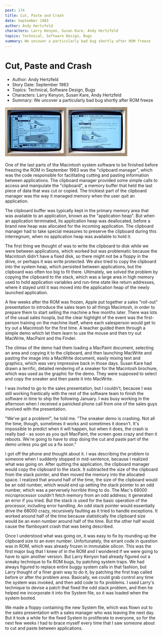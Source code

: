```yaml
---
post: 174
title: Cut, Paste and Crash
date: September 1983
author: Andy Hertzfeld
characters: Larry Kenyon, Susan Kare, Andy Hertzfeld
topics: Technical, Software Design, Bugs
summary: We uncover a particularly bad bug shortly after ROM freeze
---
```


# Cut, Paste and Crash
* Author: Andy Hertzfeld
* Story Date: September 1983
* Topics: Technical, Software Design, Bugs
* Characters: Larry Kenyon, Susan Kare, Andy Hertzfeld
* Summary: We uncover a particularly bad bug shortly after ROM freeze

![The sneaker was used to demo cut and paste](images/Macintosh/sneaker.jpg) 

    
One of the last parts of the Macintosh system software to be finished before freezing the ROM in September 1983 was the "clipboard manager", which was the code responsible for facilitating cutting and pasting information between applications.   The clipboard manager provided some simple calls to access and manipulate the "clipboard", a memory buffer that held the last piece of data that was cut or copied.  The trickiest part of the clipboard manager was the way it managed memory when the user quit an application.


The clipboard buffer was typically kept in the primary memory area that was available to an application, known as the "application heap".  But when an application terminated, its application heap was deallocated, before a brand new heap was allocated for the incoming application.   The clipboard manager had to take special measures to preserve the clipboard during this interregnum, when no application heap was available to hold it.

The first thing we thought of was to write the clipboard to disk while we were between applications, which worked but was problematic because the Macintosh didn't have a fixed disk, so there might not be a floppy in the drive, or perhaps it was write protected.  We also tried to copy the clipboard into the system heap, which persisted between applications, but the clipboard was often too big to fit there.  Ultimately, we solved the problem by copying the clipboard to the stack, which was a large area in high memory used to hold application variables and run-time state like return addresses,  where it stayed until it was moved into the application heap of the newly launched application.

A few weeks after the ROM was frozen, Apple put together a sales "roll-out" presentation to introduce the sales team to all things Macintosh, in order to prepare them to start selling the machine a few months later.  There was lots of the usual sales hoopla, but the clear highlight of the event was the first-person training on the machine itself, where each salesperson would get to try out a Macintosh for the first time.  A teacher guided them through a simple demo which let them learn to use the mouse and then try out MacWrite, MacPaint and the Finder.  

The climax of the demo had them loading a MacPaint document, selecting an area and copying it to the clipboard, and then launching MacWrite and pasting the image into a MacWrite document, easily mixing text and graphics, which was very impressive back in those days.  Susan Kare had drawn a terrific, detailed rendering of a sneaker for the Macintosh brochure, which was used as the graphic for the demo.  They were supposed to select and copy the sneaker and then paste it into MacWrite.

I was invited to go to the sales presentation, but I couldn't,  because I was still working frantically with the rest of the software team to finish the software in time to ship the following January.  I was busy working in the afternoon when I received a panicked phone call from one of the sales guys involved with the presentation.

"We've got a problem!", he told me. "The sneaker demo is crashing.  Not all the time, though, sometimes it works and sometimes it doesn't.  It's impossible to predict when it will happen, but when it does, the crash is really bad - as soon as you quit MacPaint, the screen goes crazy and then it reboots.  We're going to have to stop doing the cut and paste part of the demo unless you get us a fix soon."

I got off the phone and thought about it.  I was describing the problem to someone when I suddenly stopped in mid-sentence, because I realized what was going on.  After quitting the application, the clipboard manager would copy the clipboard to the stack.   It subtracted the size of the clipboard from the stack pointer, and then moved the memory into the allocated space.  I realized that around half of the time, the size of the clipboard would be an odd number, which would end up setting the stack pointer to an odd number, which was a perversely horrible thing to do.  The Mac's 68000 microprocessor couldn't fetch memory from an odd address; it generated an error if you tried.  But the stack is used for the basic operation of the processor, including error handling.  An odd stack pointer would essentially drive the 68000 crazy, recursively faulting as it tried to handle exceptions.  It worked around half of the time because statistically the clipboard size would be an even number around half of the time.  But the other half would cause the flamboyant crash that was being described.

Once I understood what was going on, it was easy to fix by rounding up the clipboard size to an even number.  Unfortunately, the errant code in question was in ROM, which was already frozen in immutable silicon.  This was the first major bug that I knew of in the ROM and I wondered if we were going to have to spin another version.  But Larry Kenyon had already figured out a sneaky technique to fix ROM bugs, by patching system traps.  We had always figured to replace entire buggy system calls in that fashion, but Larry thought of a finer grain way to do it, by patching the first trap called before or after the problem area.  Basically, we could grab control any time the system was invoked, and then add code to fix problems.  I used Larry's technique to devise a patch that fixed the odd stack problem, and then he helped me incorporate it into the System file, so it was loaded when the system booted.

We made a floppy containing the new System file, which was flown out to the sales presentation with a sales manager who was leaving the next day.  But it took a while for the fixed System to proliferate to everyone, so for the next few weeks I had to brace myself every time that I saw someone about to cut and paste between applications.

